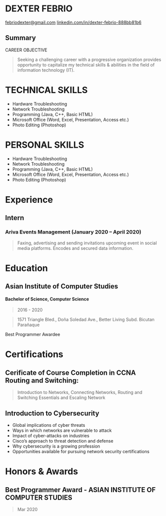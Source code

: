 # DEXTER FEBRIO
[febriodexter@gmail.com](febriodexter@gmail.com)
[linkedin.com/in/dexter-febrio-888bb81b6](linkedin.com/in/dexter-febrio-888bb81b6)
## Summary
CAREER OBJECTIVE
> Seeking a challenging career with a progressive organization provides opportunity to capitalize my technical skills & abilities in the field of information technology (IT).
# TECHNICAL SKILLS
- Hardware Troubleshooting
- Network Troubleshooting
- Programming (Java, C++, Basic HTML)
- Microsoft Office (Word, Excel, Presentation, Access etc.)
- Photo Editing (Photoshop)
# PERSONAL SKILLS
- Hardware Troubleshooting
- Network Troubleshooting
- Programming (Java, C++, Basic HTML)
- Microsoft Office (Word, Excel, Presentation, Access etc.)
- Photo Editing (Photoshop)
# Experience
## Intern
### Ariva Events Management (January 2020 – April 2020)
> Faxing, advertising and sending invitations upcoming event in social media platforms. Encodes and secured data information.
# Education
## Asian Institute of Computer Studies
#### Bachelor of Science, Computer Science
> 2016 - 2020

> 1571 Triangle Bled., Doña Soledad Ave., Better Living Subd. Bicutan Parañaque

Best Programmer Awardee
# Certifications
## Cerificate of Course Completion in CCNA Routing and Switching:
> Introduction to Networks, Connecting Networks, Routing and Switching Essentials and Escaling Network
## Introduction to Cybersecurity
- Global implications of cyber threats
- Ways in which networks are vulnerable to attack
- Impact of cyber-attacks on industries
- Cisco’s approach to threat detection and defense
- Why cybersecurity is a growing profession
- Opportunities available for pursuing network security certifications
# Honors & Awards
## Best Programmer Award - ASIAN INSTITUTE OF COMPUTER STUDIES
> Mar 2020
